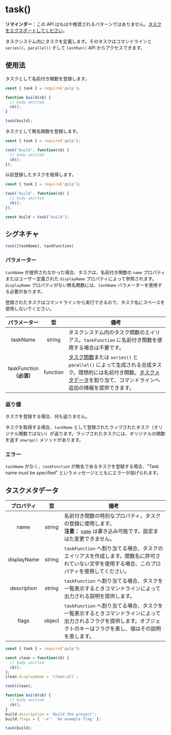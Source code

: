 <!-- front-matter
id: task
title: task()
hide_title: true
sidebar_label: task()
-->

# task()

**リマインダー**：この API はもはや推奨されるパターンではありません。[タスクをエクスポートしてください][creating-tasks-docs]。

タスクシステム内にタスクを定義します。そのタスクはコマンドラインと `series()`、`parallel()` そして `lastRun()` API からアクセスできます。

## 使用法

タスクとして名前付き関数を登録します。
```js
const { task } = require('gulp');

function build(cb) {
  // body omitted
  cb();
}

task(build);
```

タスクとして無名関数を登録します。
```js
const { task } = require('gulp');

task('build', function(cb) {
  // body omitted
  cb();
});
```

以前登録したタスクを取得します。
```js
const { task } = require('gulp');

task('build', function(cb) {
  // body omitted
  cb();
});

const build = task('build');
```

## シグネチャ

```js
task([taskName], taskFunction)
```

### パラメーター

`taskName` が提供されなかった場合、タスクは、名前付き関数の `name` プロパティまたはユーザー定義された `displayName` プロパティによって参照されます。`displayName` プロパティがない無名関数には、`taskName` パラメーターを使用する必要があります。

登録されたタスクはコマンドラインから実行できるので、タスク名にスペースを使用しないでください。

| パラメーター | 型 | 備考 |
|:--------------:|:------:|-------|
| taskName | string | タスクシステム内のタスク関数のエイリアス。`taskFunction` に名前付き関数を使用する場合は不要です。 |
| taskFunction<br />**（必須）** | function | [タスク関数][task-concepts]または `series()` と `parallel()` によって生成される合成タスク。理想的には名前付き関数。[タスクメタデータ][task-metadata-section]を割り当て、コマンドラインへ追加の情報を提供できます。 |

### 返り値

タスクを登録する場合、何も返りません。

タスクを取得する場合、`taskName` として登録されたラップされたタスク（オリジナル関数ではない）が返ります。ラップされたタスクには、オリジナルの関数を返す `unwrap()` メソッドがあります。

### エラー

`taskName` がなく、`taskFunction` が無名であるタスクを登録する場合、"Task name must be specified" というメッセージとともにエラーが投げられます。

## タスクメタデータ

| プロパティ | 型 | 備考 |
|:--------------:|:------:|-------|
| name | string | 名前付き関数の特別なプロパティ。タスクの登録に使用します。<br />**注意：** [`name`][function-name-external] は書き込み可能です。設定まはた変更できません。 |
| displayName | string | `taskFunction` へ割り当てる場合、タスクのエイリアスを作成します。関数名に許可されていない文字を使用する場合、このプロパティを使用してください。 |
| description | string | `taskFunction` へ割り当てる場合、タスクを一覧表示するときコマンドラインによって出力される説明を提供します。 |
| flags | object | `taskFunction` へ割り当てる場合、タスクを一覧表示するときコマンドラインによって出力されるフラグを提供します。オブジェクトのキーはフラグを表し、値はその説明を表します。 |

```js
const { task } = require('gulp');

const clean = function(cb) {
  // body omitted
  cb();
};
clean.displayName = 'clean:all';

task(clean);

function build(cb) {
  // body omitted
  cb();
}
build.description = 'Build the project';
build.flags = { '-e': 'An example flag' };

task(build);
```

[task-metadata-section]: #task-metadata
[task-concepts]: ../api/concepts.md#tasks
[creating-tasks-docs]: ../getting-started/3-creating-tasks.md
[function-name-external]: https://developer.mozilla.org/en-US/docs/Web/JavaScript/Reference/Global_Objects/Function/name

